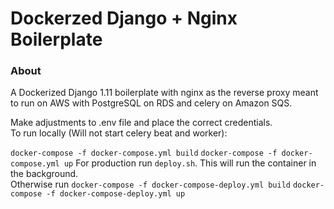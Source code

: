 <h1> Dockerzed Django + Nginx Boilerplate </h1>
<h3> About </h3>
<p>
A Dockerized Django 1.11 boilerplate with nginx as the reverse proxy meant to run on AWS with PostgreSQL on RDS and celery on Amazon SQS.
</p>
<p>
Make adjustments to .env file and place the correct credentials. </br>
To run locally (Will not start celery beat and worker):

``
docker-compose -f docker-compose.yml build
``
``
docker-compose -f docker-compose.yml up
``
For production
run `deploy.sh`. This will run the container in the background.
</br>
Otherwise run
``
docker-compose -f docker-compose-deploy.yml build
``
``
docker-compose -f docker-compose-deploy.yml up
``

